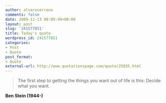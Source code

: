 ```yaml
---
author: alvaroserrano
comments: false
date: 2009-11-13 00:09:49+00:00
layout: post
slug: '241577851'
title: Today's quote
wordpress_id: 241577851
categories:
- Post
- Quote
post_format:
- Quote
external-url: http://www.quotationspage.com/quote/25835.html
---
```


<blockquote>The first step to getting the things you want out of life is this: Decide what you want.</blockquote>

**Ben Stein (1944-)**
